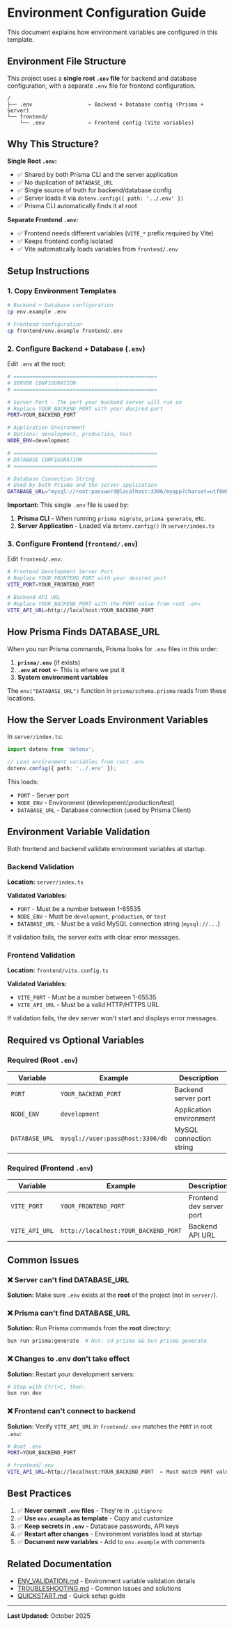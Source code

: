 # Environment Configuration Guide

This document explains how environment variables are configured in this template.

## Environment File Structure

This project uses a **single root `.env` file** for backend and database configuration, with a separate `.env` file for frontend configuration.

```
/
├── .env                  ← Backend + Database config (Prisma + Server)
└── frontend/
    └── .env              ← Frontend config (Vite variables)
```

## Why This Structure?

**Single Root `.env`:**
- ✅ Shared by both Prisma CLI and the server application
- ✅ No duplication of `DATABASE_URL`
- ✅ Single source of truth for backend/database config
- ✅ Server loads it via `dotenv.config({ path: '../.env' })`
- ✅ Prisma CLI automatically finds it at root

**Separate Frontend `.env`:**
- ✅ Frontend needs different variables (`VITE_*` prefix required by Vite)
- ✅ Keeps frontend config isolated
- ✅ Vite automatically loads variables from `frontend/.env`

## Setup Instructions

### 1. Copy Environment Templates

```bash
# Backend + Database configuration
cp env.example .env

# Frontend configuration
cp frontend/env.example frontend/.env
```

### 2. Configure Backend + Database (`.env`)

Edit `.env` at the root:

```bash
# ==============================================
# SERVER CONFIGURATION
# ==============================================

# Server Port - The port your backend server will run on
# Replace YOUR_BACKEND_PORT with your desired port
PORT=YOUR_BACKEND_PORT

# Application Environment
# Options: development, production, test
NODE_ENV=development

# ==============================================
# DATABASE CONFIGURATION
# ==============================================

# Database Connection String
# Used by both Prisma and the server application
DATABASE_URL="mysql://root:password@localhost:3306/myapp?charset=utf8mb4&collation=utf8mb4_general_ci"
```

**Important:** This single `.env` file is used by:
1. **Prisma CLI** - When running `prisma migrate`, `prisma generate`, etc.
2. **Server Application** - Loaded via `dotenv.config()` in `server/index.ts`

### 3. Configure Frontend (`frontend/.env`)

Edit `frontend/.env`:

```bash
# Frontend Development Server Port
# Replace YOUR_FRONTEND_PORT with your desired port
VITE_PORT=YOUR_FRONTEND_PORT

# Backend API URL
# Replace YOUR_BACKEND_PORT with the PORT value from root .env
VITE_API_URL=http://localhost:YOUR_BACKEND_PORT
```

## How Prisma Finds DATABASE_URL

When you run Prisma commands, Prisma looks for `.env` files in this order:

1. **`prisma/.env`** (if exists)
2. **`.env` at root** ← This is where we put it
3. **System environment variables**

The `env("DATABASE_URL")` function in `prisma/schema.prisma` reads from these locations.

## How the Server Loads Environment Variables

In `server/index.ts`:

```typescript
import dotenv from 'dotenv';

// Load environment variables from root .env
dotenv.config({ path: '../.env' });
```

This loads:
- `PORT` - Server port
- `NODE_ENV` - Environment (development/production/test)
- `DATABASE_URL` - Database connection (used by Prisma Client)

## Environment Variable Validation

Both frontend and backend validate environment variables at startup.

### Backend Validation

**Location:** `server/index.ts`

**Validated Variables:**
- `PORT` - Must be a number between 1-65535
- `NODE_ENV` - Must be `development`, `production`, or `test`
- `DATABASE_URL` - Must be a valid MySQL connection string (`mysql://...`)

If validation fails, the server exits with clear error messages.

### Frontend Validation

**Location:** `frontend/vite.config.ts`

**Validated Variables:**
- `VITE_PORT` - Must be a number between 1-65535
- `VITE_API_URL` - Must be a valid HTTP/HTTPS URL

If validation fails, the dev server won't start and displays error messages.

## Required vs Optional Variables

### Required (Root `.env`)

| Variable | Example | Description |
|----------|---------|-------------|
| `PORT` | `YOUR_BACKEND_PORT` | Backend server port |
| `NODE_ENV` | `development` | Application environment |
| `DATABASE_URL` | `mysql://user:pass@host:3306/db` | MySQL connection string |

### Required (Frontend `.env`)

| Variable | Example | Description |
|----------|---------|-------------|
| `VITE_PORT` | `YOUR_FRONTEND_PORT` | Frontend dev server port |
| `VITE_API_URL` | `http://localhost:YOUR_BACKEND_PORT` | Backend API URL |

## Common Issues

### ❌ Server can't find DATABASE_URL

**Solution:** Make sure `.env` exists at the **root** of the project (not in `server/`).

### ❌ Prisma can't find DATABASE_URL

**Solution:** Run Prisma commands from the **root** directory:

```bash
bun run prisma:generate  # Not: cd prisma && bun prisma generate
```

### ❌ Changes to .env don't take effect

**Solution:** Restart your development servers:

```bash
# Stop with Ctrl+C, then:
bun run dev
```

### ❌ Frontend can't connect to backend

**Solution:** Verify `VITE_API_URL` in `frontend/.env` matches the `PORT` in root `.env`:

```bash
# Root .env
PORT=YOUR_BACKEND_PORT

# frontend/.env
VITE_API_URL=http://localhost:YOUR_BACKEND_PORT  ← Must match PORT value
```

## Best Practices

1. ✅ **Never commit `.env` files** - They're in `.gitignore`
2. ✅ **Use `env.example` as template** - Copy and customize
3. ✅ **Keep secrets in `.env`** - Database passwords, API keys
4. ✅ **Restart after changes** - Environment variables load at startup
5. ✅ **Document new variables** - Add to `env.example` with comments

## Related Documentation

- [ENV_VALIDATION.md](./ENV_VALIDATION.md) - Environment variable validation details
- [TROUBLESHOOTING.md](./TROUBLESHOOTING.md) - Common issues and solutions
- [QUICKSTART.md](./QUICKSTART.md) - Quick setup guide

---

**Last Updated:** October 2025

